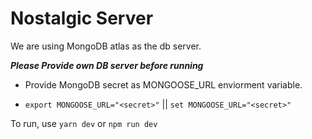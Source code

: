 # Nostalgic Server

We are using MongoDB atlas as the db server.

***Please Provide own DB server before running***

- Provide MongoDB secret as MONGOOSE_URL enviorment variable.

- `export MONGOOSE_URL="<secret>"` || `set MONGOOSE_URL="<secret>"`

To run, use `yarn dev` or `npm run dev`
